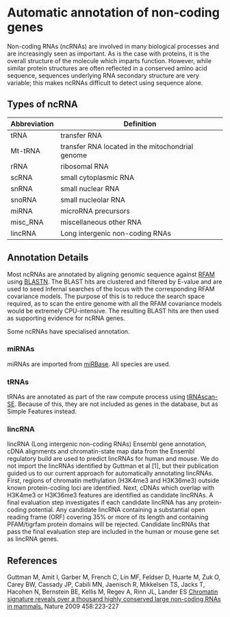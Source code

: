 # Automatic annotation of non-coding genes

Non-coding RNAs (ncRNAs) are involved in many biological processes and are increasingly seen as important. As is the case with proteins, it is the overall structure of the molecule which imparts function. However, while similar protein structures are often reflected in a conserved amino acid sequence, sequences underlying RNA secondary structure are very variable; this makes ncRNAs difficult to detect using sequence alone.

## Types of ncRNA

| Abbreviation | Definition |
| --- | --- |
| tRNA | transfer RNA |
| Mt-tRNA | transfer RNA located in the mitochondrial genome |
| rRNA | ribosomal RNA |
| scRNA | small cytoplasmic RNA |
| snRNA | small nuclear RNA |
|snoRNA | small nucleolar RNA |
| miRNA | microRNA precursors |
| misc_RNA | miscellaneous other RNA |
| lincRNA | Long intergenic non-coding RNAs |

## Annotation Details

Most ncRNAs are annotated by aligning genomic sequence against [RFAM](http://rfam.xfam.org/) using [BLASTN](http://blast.wustl.edu/). The BLAST hits are clustered and filtered by E-value and are used to seed Infernal searches of the locus with the corresponding RFAM covariance models. The purpose of this is to reduce the search space required, as to scan the entire genome with all the RFAM covariance models would be extremely CPU-intensive. The resulting BLAST hits are then used as supporting evidence for ncRNA genes.

Some ncRNAs have specialised annotation.

### miRNAs

miRNAs are imported from [miRBase](http://www.mirbase.org/). All species are used.

### tRNAs

tRNAs are annotated as part of the raw compute process using [tRNAscan-SE](http://lowelab.ucsc.edu/tRNAscan-SE/). Because of this, they are not included as genes in the database, but as Simple Features instead.

### lincRNA

lincRNA (Long intergenic non-coding RNAs) Ensembl gene annotation, cDNA alignments and chromatin-state map data from the Ensembl regulatory build are used to predict lincRNAs for human and mouse. We do not import the lincRNAs identified by Guttman et al [1], but their publication guided us to our current approach for automatically annotating lincRNAs. First, regions of chromatin methylation (H3K4me3 and H3K36me3) outside known protein-coding loci are identified. Next, cDNAs which overlap with H3K4me3 or H3K36me3 features are identified as candidate lincRNAs. A final evaluation step investigates if each candidate lincRNA has any protein-coding potential. Any candidate lincRNA containing a substantial open reading frame (ORF) covering 35% or more of its length and containing PFAM/tigrfam protein domains will be rejected. Candidate lincRNAs that pass the final evaluation step are included in the human or mouse gene set as lincRNA genes.

## References

Guttman M, Amit I, Garber M, French C, Lin MF, Feldser D, Huarte M, Zuk O, Carey BW, Cassady JP, Cabili MN, Jaenisch R, Mikkelsen TS, Jacks T, Hacohen N, Bernstein BE, Kellis M, Regev A, Rinn JL, Lander ES
[Chromatin signature reveals over a thousand highly conserved large non-coding RNAs in mammals.](http://europepmc.org/articles/PMC2754849)
Nature 2009 458:223-227
